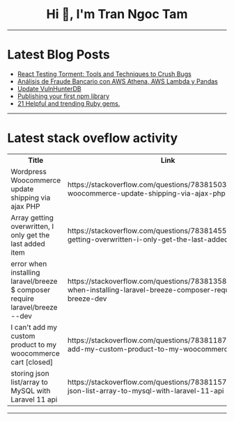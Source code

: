 <h1 align="center">Hi 👋, I'm Tran Ngoc Tam</h1>

---

# Latest Blog Posts 
<!-- BLOG-POST-LIST:START -->
- [React Testing Torment: Tools and Techniques to Crush Bugs](https://dev.to/kigazon/react-testing-torment-tools-and-techniques-to-crush-bugs-1pm5)
- [Análisis de Fraude Bancario con AWS Athena, AWS Lambda y Pandas](https://dev.to/pwalvarado/analisis-de-fraude-bancario-con-aws-athena-aws-lambda-y-pandas-42ap)
- [Update VulnHunterDB](https://dev.to/yowise/update-vulnhunterdb-1935)
- [Publishing your first npm library](https://dev.to/aneshodza/publishing-your-first-npm-library-51k2)
- [21 Helpful and trending Ruby gems.](https://dev.to/stanbright/21-helpful-and-trending-in-april-ruby-gems-42en)
<!-- BLOG-POST-LIST:END -->

---

# Latest stack oveflow activity
<table>
  <tr><th>Title</th><th>Link</th></tr>
  <!-- STACKOVERFLOW:START --><tr><td>Wordpress Woocommerce update shipping via ajax PHP</td><td>https://stackoverflow.com/questions/78381503/wordpress-woocommerce-update-shipping-via-ajax-php</td></tr><tr><td>Array getting overwritten, I only get the last added item</td><td>https://stackoverflow.com/questions/78381455/array-getting-overwritten-i-only-get-the-last-added-item</td></tr><tr><td>error when installing laravel/breeze $ composer require laravel/breeze --dev</td><td>https://stackoverflow.com/questions/78381358/error-when-installing-laravel-breeze-composer-require-laravel-breeze-dev</td></tr><tr><td>I can&#39;t add my custom product to my woocommerce cart [closed]</td><td>https://stackoverflow.com/questions/78381187/i-cant-add-my-custom-product-to-my-woocommerce-cart</td></tr><tr><td>storing json list/array to MySQL with Laravel 11 api</td><td>https://stackoverflow.com/questions/78381157/storing-json-list-array-to-mysql-with-laravel-11-api</td></tr><!-- STACKOVERFLOW:END -->
</table>

---



